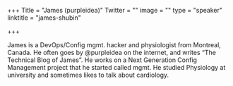 +++
Title = "James (purpleidea)"
Twitter = ""
image = ""
type = "speaker"
linktitle = "james-shubin"

+++

James is a DevOps/Config mgmt. hacker and physiologist from Montreal, Canada. He often goes by @purpleidea on the internet, and writes “The Technical Blog of James”. He works on a Next Generation Config Management project that he started called mgmt. He studied Physiology at university and sometimes likes to talk about cardiology.
